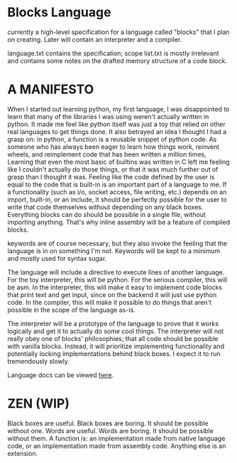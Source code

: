 # Blocks Language
currently a high-level specification for a language called "blocks" that I plan on creating. Later will contain an interpreter and a compiler.

language.txt contains the specification; scope list.txt is mostly irrelevant and contains some notes on the drafted memory structure of a code block.

# A MANIFESTO

When I started out learning python, my first language, I was disappointed to learn that many of the libraries I was using weren't actually written in python. It made me feel like python itself was just a toy that relied on other real languages to get things done. It also betrayed an idea I thought I had a grasp on: in python, a function is a reusable snippet of python code. As someone who has always been eager to learn how things work, reinvent wheels, and reimplement code that has been written a million times, Learning that even the most basic of builtins was written in C left me feeling like I couldn't actually do those things, or that it was much further out of grasp than I thought it was. Feeling like the code defined by the user is equal to the code that is built-in is an important part of a language to me. If a functionality (such as i/o, socket access, file writing, etc.) depends on an import, built-in, or an include, it should be perfectly possible for the user to write that code themselves without depending on any black boxes. Everything blocks can do should be possible in a single file, without importing anything. That's why inline assembly will be a feature of compiled blocks.

keywords are of course necessary, but they also invoke the feeling that the language is in on something I'm not. Keywords will be kept to a minimum and mostly used for syntax sugar.

The language will include a directive to execute lines of another language. For the toy interpreter, this will be python. For the serious compiler, this will be asm. In the interpreter, this will make it easy to implement code blocks that print text and get input, since on the backend it will just use python code. In the compiler, this will make it possible to do things that aren't possible in the scope of the language as-is.

The interpreter will be a prototype of the language to prove that it works logically and get it to actually do some cool things. The interpreter will not really obey one of blocks' philosophies; that all code should be possible with vanilla blocks. Instead, it will prioritize implementing functionality and potentially locking implementations behind black boxes. I expect it to run tremendously slowly.

Language docs can be viewed [here](https://github.com/angel-721/blocks-language/blob/update-language-docs/language.md).

# ZEN (WIP)
Black boxes are useful.
Black boxes are boring.
It should be possible without one.
Words are useful.
Words are boring.
It should be possible without them.
A function is:
an implementation made from native language code, or
an implementation made from assembly code.
Anything else is an extension.
